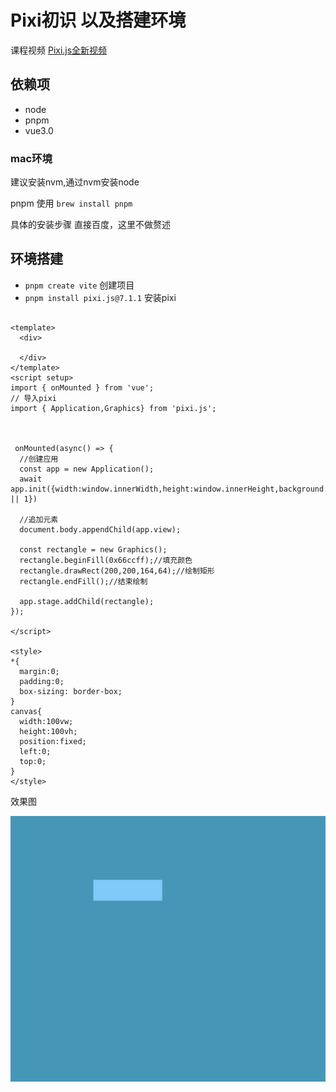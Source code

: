 # Pixi初识 以及搭建环境

课程视频 [Pixi.js全新视频](https://www.bilibili.com/video/BV1rG4y1M7MS/?spm_id_from=333.337.search-card.all.click&vd_source=9886bf14df2da5540ce6bd99b5aa71b0)

## 依赖项
- node
- pnpm
- vue3.0

### mac环境
建议安装nvm,通过nvm安装node

pnpm 使用 `brew install pnpm` 

具体的安装步骤 直接百度，这里不做赘述

## 环境搭建

- `pnpm create vite` 创建项目
- `pnpm install pixi.js@7.1.1` 安装pixi 

```vue

<template>
  <div>
  
  </div>
</template>
<script setup>
import { onMounted } from 'vue';
// 导入pixi
import { Application,Graphics} from 'pixi.js';



 onMounted(async() => {
  //创建应用
  const app = new Application();
  await app.init({width:window.innerWidth,height:window.innerHeight,background:'#1099bb',resolution:window.devicePixelRatio || 1})
  
  //追加元素
  document.body.appendChild(app.view);

  const rectangle = new Graphics();
  rectangle.beginFill(0x66ccff);//填充颜色
  rectangle.drawRect(200,200,164,64);//绘制矩形
  rectangle.endFill();//结束绘制

  app.stage.addChild(rectangle);
});

</script>

<style>
*{
  margin:0;
  padding:0;
  box-sizing: border-box;
}
canvas{
  width:100vw;
  height:100vh;
  position:fixed;
  left:0;
  top:0;
}
</style>

```

效果图

![效果图](images/xg.png)